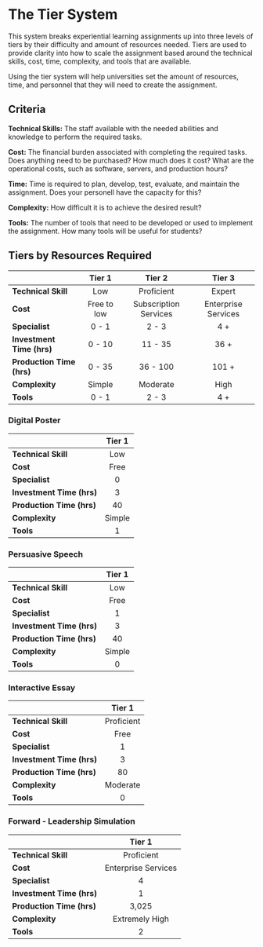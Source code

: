 # The Tier System

This system breaks experiential learning assignments up into three levels of tiers by their difficulty and amount of resources needed. Tiers are used to provide clarity into how to scale the assignment based around the technical skills, cost, time, complexity, and tools that are available.

Using the tier system will help universities set the amount of resources, time, and personnel that they will need to create the assignment.

## Criteria

**Technical Skills:**
The staff available with the needed abilities and knowledge to perform the required tasks.

**Cost:**
The financial burden associated with completing the required tasks. Does anything need to be purchased? How much does it cost? What are the operational costs, such as software, servers, and production hours?

**Time:**
Time is required to plan, develop, test, evaluate, and maintain the assignment. Does your personell have the capacity for this?

**Complexity:**
How difficult it is to achieve the desired result?

**Tools:**
The number of tools that need to be developed or used to implement the assignment. How many tools will be useful for students?

## Tiers by Resources Required

|  | **Tier 1** | **Tier 2** | **Tier 3** |
| :--- | :---: | :---: | :---: |
| **Technical Skill** | Low | Proficient | Expert |
| **Cost** | Free to low | Subscription Services | Enterprise Services |
| **Specialist** | 0 - 1 | 2 - 3 | 4 + |
| **Investment Time (hrs)** | 0 - 10 | 11 - 35 | 36 + |
| **Production Time (hrs)** | 0 - 35 | 36 - 100 | 101 + |
| **Complexity** | Simple | Moderate | High |
| **Tools** | 0 - 1 | 2 - 3 | 4 + |

### Digital Poster

|  | **Tier 1** |
| :--- | :---: |
| **Technical Skill** | Low |
| **Cost** | Free |
| **Specialist** | 0 |
| **Investment Time (hrs)** | 3 |
| **Production Time (hrs)** | 40 |
| **Complexity** | Simple |
| **Tools** | 1 |

### Persuasive Speech

|  | **Tier 1** |
| :--- | :---: |
| **Technical Skill** | Low |
| **Cost** | Free |
| **Specialist** | 1 |
| **Investment Time (hrs)** | 3 |
| **Production Time (hrs)** | 40 |
| **Complexity** | Simple |
| **Tools** | 0 |

### Interactive Essay

|  | **Tier 1** |
| :--- | :---: |
| **Technical Skill** | Proficient |
| **Cost** | Free |
| **Specialist** | 1 |
| **Investment Time (hrs)** | 3 |
| **Production Time (hrs)** | 80 |
| **Complexity** | Moderate |
| **Tools** | 0 |

### Forward - Leadership Simulation

|  | **Tier 1** |
| :--- | :---: |
| **Technical Skill** | Proficient |
| **Cost** | Enterprise Services |
| **Specialist** | 4 |
| **Investment Time (hrs)** | 1 |
| **Production Time (hrs)** | 3,025 |
| **Complexity** | Extremely High |
| **Tools** | 2 |
